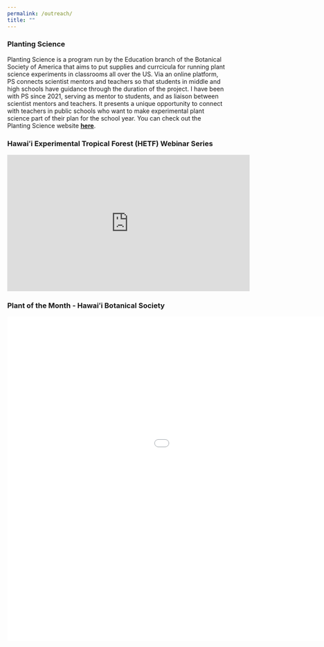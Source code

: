 ```yaml
---
permalink: /outreach/
title: ""
--- 
```

### Planting Science

Planting Science is a program run by the Education branch of the Botanical Society of America that aims to put supplies and currcicula for running plant science experiments in classrooms all over the US. Via an online platform, PS connects scientist mentors and teachers so that students in middle and high schools have guidance through the duration of the project. I have been with PS since 2021, serving as mentor to students, and as liaison between scientist mentors and teachers. It presents a unique opportunity to connect with teachers in public schools who want to make experimental plant science part of their plan for the school year. You can check out the Planting Science website [**here**](https://plantingscience.org/). 
 
### Hawaiʻi Experimental Tropical Forest (HETF) Webinar Series 

<iframe src="https://www.youtube.com/embed/hqW2XGYGFAY?si=WFx03pLR0D2HRAhR" title="YouTube video player" frameborder="0" width="560" height="315" allow="accelerometer; autoplay; clipboard-write; encrypted-media; gyroscope; picture-in-picture; web-share" referrerpolicy="strict-origin-when-cross-origin" allowfullscreen></iframe>

### Plant of the Month - Hawaiʻi Botanical Society 

<iframe src="ht<iframe src="https://docs.google.com/presentation/d/1I10WGswYMxsFQgg3qywxR5I_YlC_ghNw/embed?start=false&loop=false&delayms=3000" frameborder="0" width="1280" height="749" allowfullscreen="true" mozallowfullscreen="true" webkitallowfullscreen="true"></iframe>



